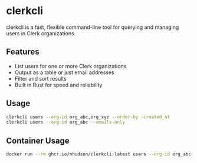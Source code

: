 # clerkcli

clerkcli is a fast, flexible command-line tool for querying and managing users in Clerk organizations.

## Features

- List users for one or more Clerk organizations
- Output as a table or just email addresses
- Filter and sort results
- Built in Rust for speed and reliability

## Usage

```sh
clerkcli users --org-id org_abc,org_xyz --order-by -created_at
clerkcli users --org-id org_abc --emails-only
```

## Container Usage

```sh
docker run --rm ghcr.io/nhudson/clerkcli:latest users --org-id org_abc --emails-only
``` 